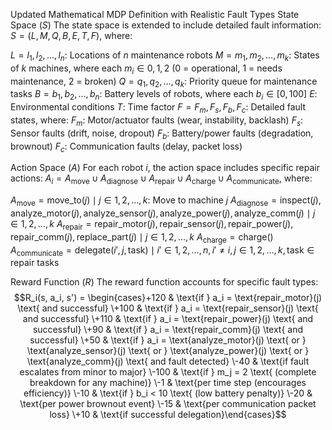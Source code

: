 Updated Mathematical MDP Definition with Realistic Fault Types
State Space ($S$)
The state space is extended to include detailed fault information:
$S = (L, M, Q, B, E, T, F)$, where:

$L = {l_1, l_2, \dots, l_n}$: Locations of $n$ maintenance robots
$M = {m_1, m_2, \dots, m_k}$: States of $k$ machines, where each $m_i \in {0, 1, 2}$ (0 = operational, 1 = needs maintenance, 2 = broken)
$Q = {q_1, q_2, \dots, q_k}$: Priority queue for maintenance tasks
$B = {b_1, b_2, \dots, b_n}$: Battery levels of robots, where each $b_i \in [0, 100]$
$E$: Environmental conditions
$T$: Time factor
$F = {F_m, F_s, F_b, F_c}$: Detailed fault states, where:
$F_m$: Motor/actuator faults (wear, instability, backlash)
$F_s$: Sensor faults (drift, noise, dropout)
$F_b$: Battery/power faults (degradation, brownout)
$F_c$: Communication faults (delay, packet loss)



Action Space ($A$)
For each robot $i$, the action space includes specific repair actions:
$A_i = A_{\text{move}} \cup A_{\text{diagnose}} \cup A_{\text{repair}} \cup A_{\text{charge}} \cup A_{\text{communicate}}$, where:

$A_{\text{move}} = {\text{move_to}(j) \mid j \in {1, 2, \dots, k}}$: Move to machine $j$
$A_{\text{diagnose}} = {\text{inspect}(j), \text{analyze_motor}(j), \text{analyze_sensor}(j), \text{analyze_power}(j), \text{analyze_comm}(j) \mid j \in {1, 2, \dots, k}}$
$A_{\text{repair}} = {\text{repair_motor}(j), \text{repair_sensor}(j), \text{repair_power}(j), \text{repair_comm}(j), \text{replace_part}(j) \mid j \in {1, 2, \dots, k}}$
$A_{\text{charge}} = {\text{charge}()}$
$A_{\text{communicate}} = {\text{delegate}(i', j, \text{task}) \mid i' \in {1, 2, \dots, n}, i' \neq i, j \in {1, 2, \dots, k}, \text{task} \in \text{repair tasks}}$

Reward Function ($R$)
The reward function accounts for specific fault types:
$$R_i(s, a_i, s') = \begin{cases}+120 & \text{if } a_i = \text{repair_motor}(j) \text{ and successful} \+100 & \text{if } a_i = \text{repair_sensor}(j) \text{ and successful} \+110 & \text{if } a_i = \text{repair_power}(j) \text{ and successful} \+90 & \text{if } a_i = \text{repair_comm}(j) \text{ and successful} \+50 & \text{if } a_i = \text{analyze_motor}(j) \text{ or } \text{analyze_sensor}(j) \text{ or } \text{analyze_power}(j) \text{ or } \text{analyze_comm}(j) \text{ and fault detected} \-40 & \text{if fault escalates from minor to major} \-100 & \text{if } m_j = 2 \text{ (complete breakdown for any machine)} \-1 & \text{per time step (encourages efficiency)} \-10 & \text{if } b_i < 10 \text{ (low battery penalty)} \-20 & \text{per power brownout event} \-15 & \text{per communication packet loss} \+10 & \text{if successful delegation}\end{cases}$$
